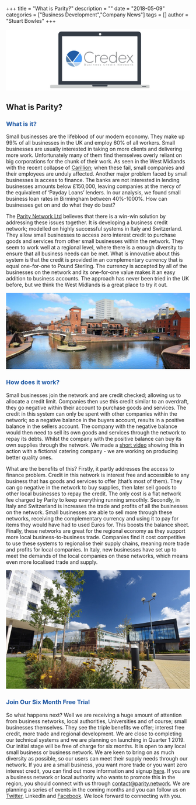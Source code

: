 +++
title = "What is Parity?"
description = ""
date = "2018-05-09"
categories = ["Business Development","Company News"]
tags = []
author = "Stuart Bowles"
+++

![Credex](Credex-On-Laptop.jpg)

## What is Parity?


### <span style="color: #215aa5;">What is it?</span>

Small businesses are the lifeblood of our modern economy. They make up 99% of all businesses in the UK and employ 60% of all workers. Small businesses are usually interested in taking on more clients and delivering more work. Unfortunately many of them find themselves overly reliant on big corporations for the chunk of their work. As seen in the West Midlands with the recent collapse of [Carillion](https://www.birminghammail.co.uk/news/business/british-construction-giant-carillion-collapses-14155427); when these fail, small companies and their employees are unduly affected. Another major problem faced by small businesses is access to finance. The banks are not interested in lending businesses amounts below £150,000, leaving companies at the mercy of the equivalent of ‘Payday Loans’ lenders. In our analysis, we found small business loan rates in Birmingham between 40%-1000%. How can businesses get on and do what they do best?

The [Parity Network Ltd](https://new.parity.uk/) believes that there is a win-win solution by addressing these issues together. It is developing a business credit network; modelled on highly successful systems in Italy and Switzerland. They allow small businesses to access zero interest credit to purchase goods and services from other small businesses within the network. They seem to work well at a regional level, where there is a enough diversity to ensure that all business needs can be met. What is innovative about this system is that the credit is provided in an complementary currency that is equal one-for-one to Pound Sterling. The currency is accepted by all of the businesses on the network and its one-for-one value makes it an easy addition to business accounts. The approach has never been tried in the UK before, but we think the West Midlands is a great place to try it out.

![Birmingham Old Turn Junction](Birmingham-Old-Turn-Junction.jpg)

### <span style="color: #215aa5;">How does it work?</span>

Small businesses join the network and are credit checked; allowing us to allocate a credit limit. Companies then use this credit similar to an overdraft, they go negative within their account to purchase goods and services. The credit in this system can only be spent with other companies within the network; so a negative balance in the buyers account, results in a positive balance in the sellers account. The company with the negative balance would then need to sell its own goods and services through the network to repay its debts. Whilst the company with the positive balance can buy its own supplies through the network. We made a [short video](https://www.youtube.com/watch?v=9SjkFLhdDt8&amp;feature=youtu.be) showing this in action with a fictional catering company - we are working on producing better quality ones.

What are the benefits of this? Firstly, it partly addresses the access to finance problem. Credit in this network is interest free and accessible to any business that has goods and services to offer (that’s most of them). They can go negative in the network to buy supplies, then later sell goods to other local businesses to repay the credit. The only cost is a flat network fee charged by Parity to keep everything running smoothly. Secondly, in Italy and Switzerland is increases the trade and profits of all the businesses on the network. Small businesses are able to sell more through these networks, receiving the complementary currency and using it to pay for items they would have had to used Euros for. This boosts the balance sheet. Finally, these networks are great for the regional economy as they support more local business-to-business trade. Companies find it cost competitive to use these systems to regionalise their supply chains, meaning more trade and profits for local companies. In Italy, new businesses have set up to meet the demands of the local companies on these networks, which means even more localised trade and supply.

![Innovation Birmingham](Innovation-Birmingham.jpg)

### <span style="color: #215aa5;">Join Our Six Month Free Trial</span>

So what happens next? Well we are receiving a huge amount of attention from business networks, local authorities, Universities and of course; small businesses themselves. They see the triple benefits we offer; interest free credit, more trade and regional development. We are close to completing our technical systems and we are planning on launching in Quarter 1 2019. Our initial stage will be free of charge for six months. It is open to any local small business or business network. We are keen to bring on as much diversity as possible, so our users can meet their supply needs through our network. If you are a small business, you want more trade or you want zero interest credit, you can find out more information and signup [here](https://new.parity.uk). If you are a business network or local authority who wants to promote this in the region, you should connect with us through [contact@parity.network](mailto:contact@parity.uk). We are planning a series of events in the coming months and you can follow us on [Twitter](https://twitter.com/parity_network), LinkedIn and [Facebook](https://www.facebook.com/parity.network/). We look forward to connecting with you.
